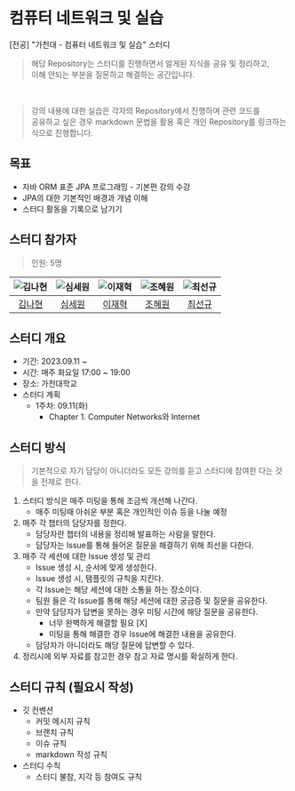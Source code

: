 # 컴퓨터 네트워크 및 실습

[전공] "가천대 - 컴퓨터 네트워크 및 실습" 스터디

> 해당 Repository는 스터디를 진행하면서 알게된 지식을 공유 및 정리하고, <br>
> 이해 안되는 부분을 질문하고 해결하는 공간입니다.

<br>

> 강의 내용에 대한 실습은 각자의 Repository에서 진행하며 관련 코드를 <br>
> 공유하고 싶은 경우 markdown 문법을 활용 혹은 개인 Repository를 링크하는 식으로 진행합니다.

## 목표

- 자바 ORM 표준 JPA 프로그래밍 - 기본편 강의 수강
- JPA의 대한 기본적인 배경과 개념 이해
- 스터디 활동을 기록으로 남기기

## 스터디 참가자

> 인원: 5명

<center>

|![김나현](https://avatars.githubusercontent.com/u/101113025?v=4)|![심세원](https://avatars.githubusercontent.com/u/105415118?v=4)|![이재혁](https://avatars.githubusercontent.com/u/106726862?v=4)|![조혜원](https://avatars.githubusercontent.com/u/101498350?v=4)|![최선규](https://avatars.githubusercontent.com/u/98688494?v=4)|
|:---:|:---:|:---:|:---:|:---:|
|[김나현](https://github.com/nahy-512)|[심세원](https://github.com/ShimFFF)|[이재혁](https://github.com/hamgui-2022)|[조혜원](https://github.com/One-HyeWon)|[최선규](https://github.com/luke0408)|

</center>

## 스터디 개요

- 기간: 2023.09.11 ~
- 시간: 매주 화요일 17:00 ~ 19:00
- 장소: 가천대학교
- 스터디 계획
  - 1주차: 09.11(화)
    - Chapter 1. Computer Networks와 Internet

## 스터디 방식

> 기본적으로 자기 담당이 아니더라도 모든 강의를 듣고 스터디에 참여한 다는 것을 전제로 한다.

1. 스터디 방식은 매주 미팅을 통해 조금씩 개선해 나간다.
    - 매주 미팅때 아쉬운 부분 혹은 개인적인 이슈 등을 나눌 예정
2. 매주 각 챕터의 담당자를 정한다.
    - 담당자란 챕터의 내용을 정리해 발표하는 사람을 말한다.
    - 담당자는 Issue를 통해 들어온 질문을 해결하기 위해 최선을 다한다.
3. 매주 각 세션에 대한 Issue 생성 및 관리
    - Issue 생성 시, 순서에 맞게 생성한다.
    - Issue 생성 시, 탬플릿의 규칙을 지킨다.
    - 각 Issue는 해당 세션에 대한 소통을 하는 장소이다.
    - 팀원 들은 각 Issue를 통해 해당 세션에 대한 궁금증 및 질문을 공유한다.
    - 만약 담당자가 답변을 못하는 경우 미팅 시간에 해당 질문을 공유한다.
      - 너무 완벽하게 해결할 필요 [X]
      - 미팅을 통해 해결한 경우 Issue에 해결한 내용을 공유한다.
    - 담당자가 아니더라도 해당 질문에 답변할 수 있다.
4. 정리시에 외부 자료를 참고한 경우 참고 자료 명시를 확실하게 한다.

## 스터디 규칙 (필요시 작성)

- 깃 컨벤션
  - 커밋 메시지 규칙
  - 브랜치 규칙
  - 이슈 규칙
  - markdown 작성 규칙
- 스터디 수칙
  - 스터디 불참, 지각 등 참여도 규칙
